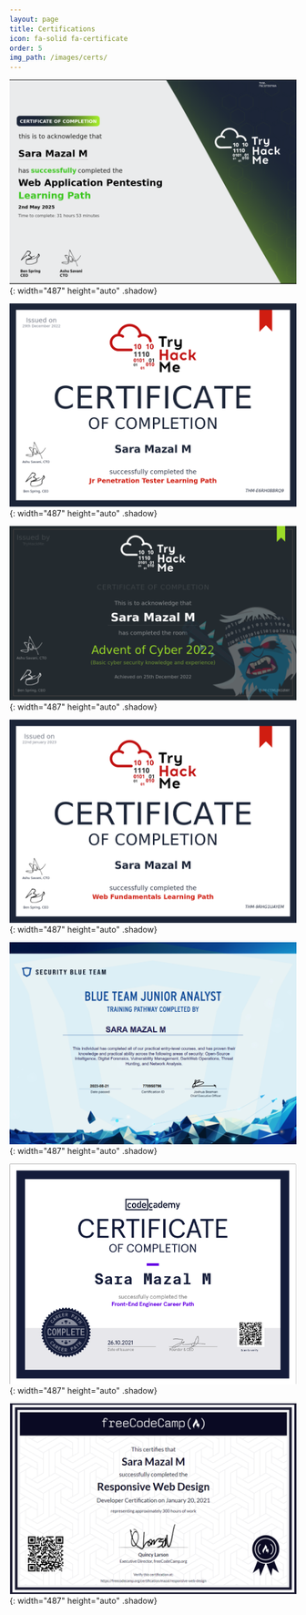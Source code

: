 ```yaml
---
layout: page
title: Certifications
icon: fa-solid fa-certificate
order: 5
img_path: /images/certs/
---
```


![TryHackMe](/images/certs/THM-WebAppSec.png){: width="487" height="auto" .shadow}

![TryHackMe](/images/certs/THM-JPenTester.png){: width="487" height="auto" .shadow}

![TryHackMe](/images/certs/THM-CyberAdvent.png){: width="487" height="auto" .shadow}

![TryHackMe](/images/certs/webfundamentals.png){: width="487" height="auto" .shadow}

![TryHackMe](/images/certs/sbt-junior-analyst.png){: width="487" height="auto" .shadow}

![Codecademy](/images/certs/frontend-dev.png){: width="487" height="auto" .shadow}

![freeCodeCamp](/images/certs/freeCodeCamp.png){: width="487" height="auto" .shadow}